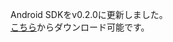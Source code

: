 Android SDKをv0.2.0に更新しました。<br>
<a target="_blank" href="https://github.com/nttcom/SkyWay-Android-SDK/releases/latest">こちら</a>からダウンロード可能です。
